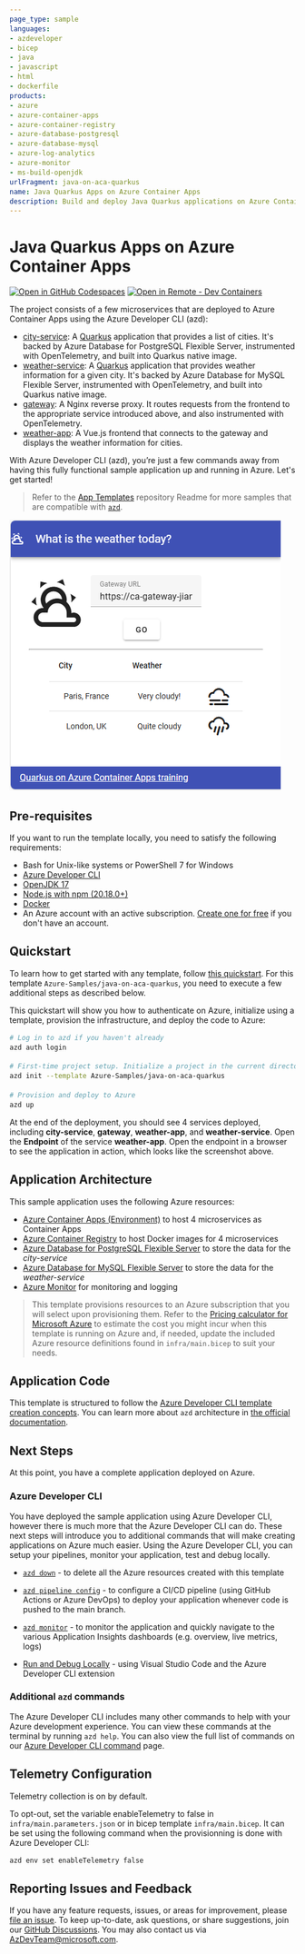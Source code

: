 ```yaml
---
page_type: sample
languages:
- azdeveloper
- bicep
- java
- javascript
- html
- dockerfile
products:
- azure
- azure-container-apps
- azure-container-registry
- azure-database-postgresql
- azure-database-mysql
- azure-log-analytics
- azure-monitor
- ms-build-openjdk
urlFragment: java-on-aca-quarkus
name: Java Quarkus Apps on Azure Container Apps
description: Build and deploy Java Quarkus applications on Azure Container Apps using the Azure Developer CLI (azd)
---
```


# Java Quarkus Apps on Azure Container Apps

[![Open in GitHub Codespaces](https://img.shields.io/badge/Github_Codespaces-Open-black?style=for-the-badge&logo=github
)](https://codespaces.new/Azure-Samples/java-on-aca-quarkus)
[![Open in Remote - Dev Containers](https://img.shields.io/badge/Dev_Containers-Open-blue?style=for-the-badge&logo=visualstudiocode
)](https://vscode.dev/redirect?url=vscode://ms-vscode-remote.remote-containers/cloneInVolume?url=https://github.com/Azure-Samples/java-on-aca-quarkus)

The project consists of a few microservices that are deployed to Azure Container Apps using the Azure Developer CLI (azd):

* [city-service](./src/city-service/): A [Quarkus](https://quarkus.io/) application that provides a list of cities. It's backed by Azure Database for PostgreSQL Flexible Server, instrumented with OpenTelemetry, and built into Quarkus native image.
* [weather-service](./src/weather-service/): A [Quarkus](https://quarkus.io/) application that provides weather information for a given city. It's backed by Azure Database for MySQL Flexible Server, instrumented with OpenTelemetry, and built into Quarkus native image.
* [gateway](./src/gateway/): A Nginx reverse proxy. It routes requests from the frontend to the appropriate service introduced above, and also instrumented with OpenTelemetry.
* [weather-app](./src/weather-app/): A Vue.js frontend that connects to the gateway and displays the weather information for cities.

With Azure Developer CLI (azd), you’re just a few commands away from having this fully functional sample application up and running in Azure. Let's get started!

> Refer to the [App Templates](https://github.com/microsoft/App-Templates) repository Readme for more samples that are compatible with [`azd`](https://github.com/Azure/azure-dev/).

![What is the weather today?](./assets/what-is-the-weather-today.png)

## Pre-requisites

If you want to run the template locally, you need to satisfy the following requirements:

- Bash for Unix-like systems or PowerShell 7 for Windows
- [Azure Developer CLI](https://learn.microsoft.com/azure/developer/azure-developer-cli/install-azd)
- [OpenJDK 17](https://learn.microsoft.com/java/openjdk/install)
- [Node.js with npm (20.18.0+)](https://nodejs.org/)
- [Docker](https://docs.docker.com/get-docker/)
- An Azure account with an active subscription. [Create one for free](https://azure.microsoft.com/free) if you don't have an account.

## Quickstart

To learn how to get started with any template, follow [this quickstart](https://learn.microsoft.com/azure/developer/azure-developer-cli/get-started?tabs=localinstall&pivots=programming-language-java). For this template `Azure-Samples/java-on-aca-quarkus`, you need to execute a few additional steps as described below.

This quickstart will show you how to authenticate on Azure, initialize using a template, provision the infrastructure, and deploy the code to Azure:

```bash
# Log in to azd if you haven't already
azd auth login

# First-time project setup. Initialize a project in the current directory using this template
azd init --template Azure-Samples/java-on-aca-quarkus

# Provision and deploy to Azure
azd up
```

At the end of the deployment, you should see 4 services deployed, including **city-service**, **gateway**, **weather-app**, and **weather-service**.
Open the **Endpoint** of the service **weather-app**. Open the endpoint in a browser to see the application in action, which looks like the screenshot above.

## Application Architecture

This sample application uses the following Azure resources:

- [Azure Container Apps (Environment)](https://learn.microsoft.com/azure/container-apps/) to host 4 microservices as Container Apps
- [Azure Container Registry](https://learn.microsoft.com/azure/container-registry/) to host Docker images for 4 microservices
- [Azure Database for PostgreSQL Flexible Server](https://learn.microsoft.com/azure/postgresql/) to store the data for the *city-service*
- [Azure Database for MySQL Flexible Server](https://learn.microsoft.com/azure/mysql/flexible-server/overview/) to store the data for the *weather-service*
- [Azure Monitor](https://learn.microsoft.com/azure/azure-monitor/) for monitoring and logging

> This template provisions resources to an Azure subscription that you will select upon provisioning them. Refer to the [Pricing calculator for Microsoft Azure](https://azure.microsoft.com/pricing/calculator/) to estimate the cost you might incur when this template is running on Azure and, if needed, update the included Azure resource definitions found in `infra/main.bicep` to suit your needs.

## Application Code

This template is structured to follow the [Azure Developer CLI template creation concepts](https://learn.microsoft.com/azure/developer/azure-developer-cli/make-azd-compatible#template-creation-concepts). You can learn more about `azd` architecture in [the official documentation](https://learn.microsoft.com/azure/developer/azure-developer-cli/make-azd-compatible).

## Next Steps

At this point, you have a complete application deployed on Azure.

### Azure Developer CLI

You have deployed the sample application using Azure Developer CLI, however there is much more that the Azure Developer CLI can do. These next steps will introduce you to additional commands that will make creating applications on Azure much easier. Using the Azure Developer CLI, you can setup your pipelines, monitor your application, test and debug locally.

- [`azd down`](https://learn.microsoft.com/azure/developer/azure-developer-cli/reference#azd-down) - to delete all the Azure resources created with this template 

- [`azd pipeline config`](https://learn.microsoft.com/azure/developer/azure-developer-cli/configure-devops-pipeline?tabs=GitHub) - to configure a CI/CD pipeline (using GitHub Actions or Azure DevOps) to deploy your application whenever code is pushed to the main branch.

- [`azd monitor`](https://learn.microsoft.com/azure/developer/azure-developer-cli/monitor-your-app) - to monitor the application and quickly navigate to the various Application Insights dashboards (e.g. overview, live metrics, logs)

- [Run and Debug Locally](https://learn.microsoft.com/azure/developer/azure-developer-cli/debug?pivots=ide-vs-code) - using Visual Studio Code and the Azure Developer CLI extension

### Additional `azd` commands

The Azure Developer CLI includes many other commands to help with your Azure development experience. You can view these commands at the terminal by running `azd help`. You can also view the full list of commands on our [Azure Developer CLI command](https://aka.ms/azure-dev/ref) page.

## Telemetry Configuration

Telemetry collection is on by default.

To opt-out, set the variable enableTelemetry to false in `infra/main.parameters.json` or in bicep template `infra/main.bicep`. It can be set using the following command when the provisionning is done with Azure Developer CLI:

```bash
azd env set enableTelemetry false
```

## Reporting Issues and Feedback

If you have any feature requests, issues, or areas for improvement, please [file an issue](https://aka.ms/azure-dev/issues). To keep up-to-date, ask questions, or share suggestions, join our [GitHub Discussions](https://aka.ms/azure-dev/discussions). You may also contact us via AzDevTeam@microsoft.com.
